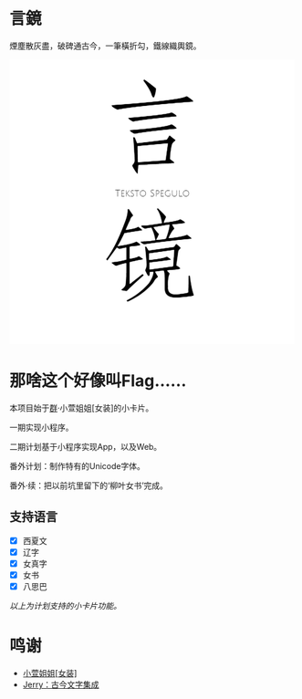 # 言鏡
煙塵散灰盡，破碑通古今，一筆橫折勾，鐵線織輿鏡。

![言镜](imager/logo.png)

# 那啥这个好像叫Flag……
本项目始于[群](#)·小萱姐姐[女装]的小卡片。

一期实现小程序。

二期计划基于小程序实现App，以及Web。

番外计划：制作特有的Unicode字体。

番外·续：把以前坑里留下的‘柳叶女书’完成。

## 支持语言
- [x] 西夏文
- [x] 辽字
- [x] 女真字
- [x] 女书
- [x] 八思巴

*以上为计划支持的小卡片功能。*

# 鸣谢
- [小萱姐姐[女装]](#)
- [Jerry：古今文字集成](http://ccamc.co/)